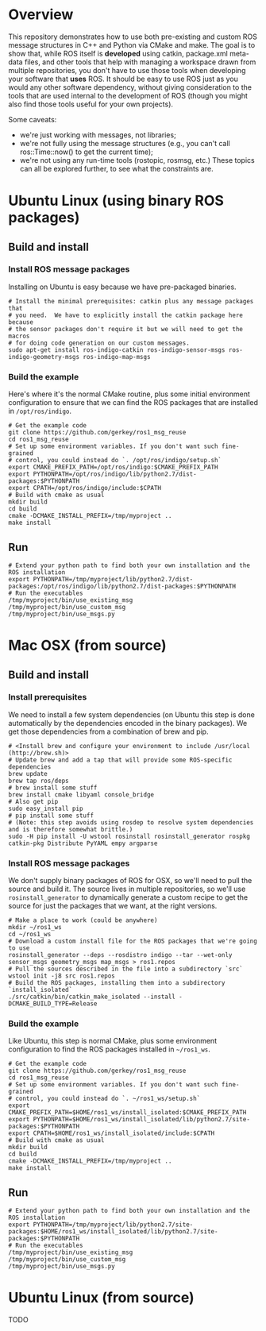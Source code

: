 # Overview

This repository demonstrates how to use both pre-existing and custom ROS message
structures in C++ and Python via CMake and make. The goal is to show that,
while ROS itself is **developed** using catkin, package.xml meta-data
files, and other tools that help with managing a workspace drawn from
multiple repositories, you don't have to use those tools when developing
your software that **uses** ROS. It should be easy to use ROS just as you
would any other software dependency, without giving consideration to the
tools that are used internal to the development of ROS (though you might also find those tools useful for your own projects).

Some caveats:
* we're just working with messages, not libraries;
* we're not fully using the message structures (e.g., you can't call ros::Time::now() to get the current time);
* we're not using any run-time tools (rostopic, rosmsg, etc.)
These topics can all be explored further, to see what the constraints are.

# Ubuntu Linux (using binary ROS packages)

## Build and install

### Install ROS message packages
Installing on Ubuntu is easy because we have pre-packaged binaries.
~~~
# Install the minimal prerequisites: catkin plus any message packages that
# you need.  We have to explicitly install the catkin package here because
# the sensor packages don't require it but we will need to get the macros
# for doing code generation on our custom messages.
sudo apt-get install ros-indigo-catkin ros-indigo-sensor-msgs ros-indigo-geometry-msgs ros-indigo-map-msgs
~~~

### Build the example
Here's where it's the normal CMake routine, plus some initial
environment configuration to ensure that we can find the ROS packages that
are installed in `/opt/ros/indigo`.
~~~
# Get the example code
git clone https://github.com/gerkey/ros1_msg_reuse
cd ros1_msg_reuse
# Set up some environment variables. If you don't want such fine-grained
# control, you could instead do `. /opt/ros/indigo/setup.sh`
export CMAKE_PREFIX_PATH=/opt/ros/indigo:$CMAKE_PREFIX_PATH
export PYTHONPATH=/opt/ros/indigo/lib/python2.7/dist-packages:$PYTHONPATH
export CPATH=/opt/ros/indigo/include:$CPATH
# Build with cmake as usual
mkdir build
cd build
cmake -DCMAKE_INSTALL_PREFIX=/tmp/myproject ..
make install
~~~

## Run
~~~
# Extend your python path to find both your own installation and the ROS installation
export PYTHONPATH=/tmp/myproject/lib/python2.7/dist-packages:/opt/ros/indigo/lib/python2.7/dist-packages:$PYTHONPATH
# Run the executables
/tmp/myproject/bin/use_existing_msg
/tmp/myproject/bin/use_custom_msg
/tmp/myproject/bin/use_msgs.py
~~~

# Mac OSX (from source)

## Build and install

### Install prerequisites
We need to install a few system dependencies (on Ubuntu this step is done
automatically by the dependencies encoded in the binary packages). We get
those dependencies from a combination of brew and pip.
~~~
# <Install brew and configure your environment to include /usr/local (http://brew.sh)>
# Update brew and add a tap that will provide some ROS-specific dependencies
brew update
brew tap ros/deps
# brew install some stuff
brew install cmake libyaml console_bridge
# Also get pip
sudo easy_install pip
# pip install some stuff
# (Note: this step avoids using rosdep to resolve system dependencies and is therefore somewhat brittle.)
sudo -H pip install -U wstool rosinstall rosinstall_generator rospkg catkin-pkg Distribute PyYAML empy argparse
~~~

### Install ROS message packages
We don't supply binary packages of ROS for OSX, so we'll need to pull the
source and build it. The source lives in multiple repositories, so we'll use `rosinstall_generator` to dynamically
generate a custom recipe to get the source for just the packages that we
want, at the right versions.
~~~
# Make a place to work (could be anywhere)
mkdir ~/ros1_ws
cd ~/ros1_ws
# Download a custom install file for the ROS packages that we're going to use
rosinstall_generator --deps --rosdistro indigo --tar --wet-only sensor_msgs geometry_msgs map_msgs > ros1.repos
# Pull the sources described in the file into a subdirectory `src`
wstool init -j8 src ros1.repos
# Build the ROS packages, installing them into a subdirectory `install_isolated`
./src/catkin/bin/catkin_make_isolated --install -DCMAKE_BUILD_TYPE=Release
~~~

### Build the example
Like Ubuntu, this step is normal CMake, plus some environment configuration
to find the ROS packages installed in `~/ros1_ws`.
~~~
# Get the example code
git clone https://github.com/gerkey/ros1_msg_reuse
cd ros1_msg_reuse
# Set up some environment variables. If you don't want such fine-grained
# control, you could instead do `. ~/ros1_ws/setup.sh`
export CMAKE_PREFIX_PATH=$HOME/ros1_ws/install_isolated:$CMAKE_PREFIX_PATH
export PYTHONPATH=$HOME/ros1_ws/install_isolated/lib/python2.7/site-packages:$PYTHONPATH
export CPATH=$HOME/ros1_ws/install_isolated/include:$CPATH
# Build with cmake as usual
mkdir build
cd build
cmake -DCMAKE_INSTALL_PREFIX=/tmp/myproject ..
make install
~~~

## Run
~~~
# Extend your python path to find both your own installation and the ROS installation
export PYTHONPATH=/tmp/myproject/lib/python2.7/site-packages:$HOME/ros1_ws/install_isolated/lib/python2.7/site-packages:$PYTHONPATH
# Run the executables
/tmp/myproject/bin/use_existing_msg
/tmp/myproject/bin/use_custom_msg
/tmp/myproject/bin/use_msgs.py
~~~

# Ubuntu Linux (from source)
TODO

